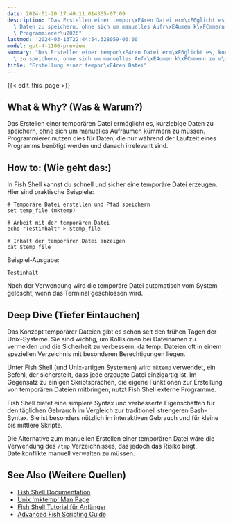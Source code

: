 ```yaml
---
date: 2024-01-20 17:40:11.014365-07:00
description: "Das Erstellen einer tempor\xE4ren Datei erm\xF6glicht es, kurzlebige\
  \ Daten zu speichern, ohne sich um manuelles Aufr\xE4umen k\xFCmmern zu m\xFCssen.\
  \ Programmierer\u2026"
lastmod: '2024-03-13T22:44:54.328059-06:00'
model: gpt-4-1106-preview
summary: "Das Erstellen einer tempor\xE4ren Datei erm\xF6glicht es, kurzlebige Daten\
  \ zu speichern, ohne sich um manuelles Aufr\xE4umen k\xFCmmern zu m\xFCssen. Programmierer\u2026"
title: "Erstellung einer tempor\xE4ren Datei"
---
```


{{< edit_this_page >}}

## What & Why? (Was & Warum?)
Das Erstellen einer temporären Datei ermöglicht es, kurzlebige Daten zu speichern, ohne sich um manuelles Aufräumen kümmern zu müssen. Programmierer nutzen dies für Daten, die nur während der Laufzeit eines Programms benötigt werden und danach irrelevant sind.

## How to: (Wie geht das:)
In Fish Shell kannst du schnell und sicher eine temporäre Datei erzeugen. Hier sind praktische Beispiele:

```Fish Shell
# Temporäre Datei erstellen und Pfad speichern
set temp_file (mktemp)

# Arbeit mit der temporären Datei
echo "Testinhalt" > $temp_file

# Inhalt der temporären Datei anzeigen
cat $temp_file
```
Beispiel-Ausgabe:
```
Testinhalt
```

Nach der Verwendung wird die temporäre Datei automatisch vom System gelöscht, wenn das Terminal geschlossen wird.

## Deep Dive (Tiefer Eintauchen)
Das Konzept temporärer Dateien gibt es schon seit den frühen Tagen der Unix-Systeme. Sie sind wichtig, um Kollisionen bei Dateinamen zu vermeiden und die Sicherheit zu verbessern, da temp. Dateien oft in einem speziellen Verzeichnis mit besonderen Berechtigungen liegen.

Unter Fish Shell (und Unix-artigen Systemen) wird `mktemp` verwendet, ein Befehl, der sicherstellt, dass jede erzeugte Datei einzigartig ist. Im Gegensatz zu einigen Skriptsprachen, die eigene Funktionen zur Erstellung von temporären Dateien mitbringen, nutzt Fish Shell externe Programme.

Fish Shell bietet eine simplere Syntax und verbesserte Eigenschaften für den täglichen Gebrauch im Vergleich zur traditionell strengeren Bash-Syntax. Sie ist besonders nützlich im interaktiven Gebrauch und für kleine bis mittlere Skripte.

Die Alternative zum manuellen Erstellen einer temporären Datei wäre die Verwendung des `/tmp` Verzeichnisses, das jedoch das Risiko birgt, Dateikonflikte manuell verwalten zu müssen.

## See Also (Weitere Quellen)
- [Fish Shell Documentation](https://fishshell.com/docs/current/index.html)
- [Unix 'mktemp' Man Page](https://man7.org/linux/man-pages/man1/mktemp.1.html)
- [Fish Shell Tutorial für Anfänger](https://wiki.ubuntuusers.de/Fish/)
- [Advanced Fish Scripting Guide](https://fishshell.com/docs/current/tutorial.html#tut_scripts)
